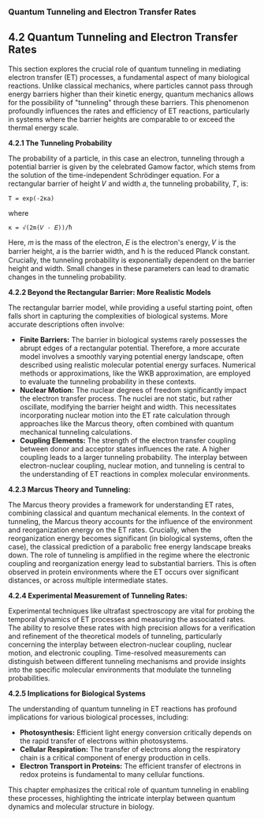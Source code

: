 ### Quantum Tunneling and Electron Transfer Rates

## 4.2 Quantum Tunneling and Electron Transfer Rates

This section explores the crucial role of quantum tunneling in mediating electron transfer (ET) processes, a fundamental aspect of many biological reactions.  Unlike classical mechanics, where particles cannot pass through energy barriers higher than their kinetic energy, quantum mechanics allows for the possibility of "tunneling" through these barriers.  This phenomenon profoundly influences the rates and efficiency of ET reactions, particularly in systems where the barrier heights are comparable to or exceed the thermal energy scale.

**4.2.1 The Tunneling Probability**

The probability of a particle, in this case an electron, tunneling through a potential barrier is given by the celebrated Gamow factor, which stems from the solution of the time-independent Schrödinger equation.  For a rectangular barrier of height 𝑉 and width 𝑎, the tunneling probability, 𝑇, is:

```
T = exp(-2κa)
```

where

```
κ = √(2m(𝑉 - 𝐸))/ħ
```

Here, 𝑚 is the mass of the electron, 𝐸 is the electron's energy, 𝑉 is the barrier height, 𝑎 is the barrier width, and ħ is the reduced Planck constant.  Crucially, the tunneling probability is exponentially dependent on the barrier height and width.  Small changes in these parameters can lead to dramatic changes in the tunneling probability.

**4.2.2 Beyond the Rectangular Barrier:  More Realistic Models**

The rectangular barrier model, while providing a useful starting point, often falls short in capturing the complexities of biological systems.  More accurate descriptions often involve:

* **Finite Barriers:**  The barrier in biological systems rarely possesses the abrupt edges of a rectangular potential.  Therefore, a more accurate model involves a smoothly varying potential energy landscape, often described using realistic molecular potential energy surfaces.  Numerical methods or approximations, like the WKB approximation, are employed to evaluate the tunneling probability in these contexts.
* **Nuclear Motion:**  The nuclear degrees of freedom significantly impact the electron transfer process.  The nuclei are not static, but rather oscillate, modifying the barrier height and width.  This necessitates incorporating nuclear motion into the ET rate calculation through approaches like the Marcus theory, often combined with quantum mechanical tunneling calculations.
* **Coupling Elements:** The strength of the electron transfer coupling between donor and acceptor states influences the rate.  A higher coupling leads to a larger tunneling probability. The interplay between electron-nuclear coupling, nuclear motion, and tunneling is central to the understanding of ET reactions in complex molecular environments.


**4.2.3 Marcus Theory and Tunneling:**

The Marcus theory provides a framework for understanding ET rates, combining classical and quantum mechanical elements.  In the context of tunneling, the Marcus theory accounts for the influence of the environment and reorganization energy on the ET rates.  Crucially, when the reorganization energy becomes significant (in biological systems, often the case), the classical prediction of a parabolic free energy landscape breaks down.  The role of tunneling is amplified in the regime where the electronic coupling and reorganization energy lead to substantial barriers.  This is often observed in protein environments where the ET occurs over significant distances, or across multiple intermediate states.

**4.2.4 Experimental Measurement of Tunneling Rates:**

Experimental techniques like ultrafast spectroscopy are vital for probing the temporal dynamics of ET processes and measuring the associated rates.  The ability to resolve these rates with high precision allows for a verification and refinement of the theoretical models of tunneling, particularly concerning the interplay between electron-nuclear coupling, nuclear motion, and electronic coupling.  Time-resolved measurements can distinguish between different tunneling mechanisms and provide insights into the specific molecular environments that modulate the tunneling probabilities.


**4.2.5 Implications for Biological Systems**

The understanding of quantum tunneling in ET reactions has profound implications for various biological processes, including:

* **Photosynthesis:**  Efficient light energy conversion critically depends on the rapid transfer of electrons within photosystems.
* **Cellular Respiration:**  The transfer of electrons along the respiratory chain is a critical component of energy production in cells.
* **Electron Transport in Proteins:**   The efficient transfer of electrons in redox proteins is fundamental to many cellular functions.


This chapter emphasizes the critical role of quantum tunneling in enabling these processes, highlighting the intricate interplay between quantum dynamics and molecular structure in biology.